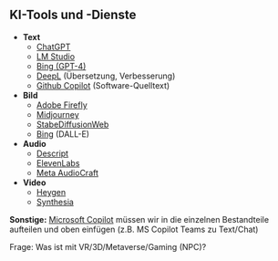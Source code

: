 ## KI-Tools und -Dienste

- **Text**
    - [ChatGPT](https://chat.openai.com/)
    - [LM Studio](https://lmstudio.ai/)
    - [Bing (GPT-4)](https://bing.com/chat)
    - [DeepL](https://www.deepl.com/) (Übersetzung, Verbesserung)
    - [Github Copilot](https://github.com/features/copilot) (Software-Quelltext)
- **Bild**
    - [Adobe Firefly](https://www.adobe.com/de/sensei/generative-ai/firefly.html)
    - [Midjourney](https://discord.com/invite/midjourney)
    - [StabeDiffusionWeb](https://stablediffusionweb.com/)
    - [Bing](https://bing.com/create) (DALL-E)
- **Audio**
    - [Descript](https://www.descript.com/)
    - [ElevenLabs](https://elevenlabs.io/)
    - [Meta AudioCraft](https://audiocraft.metademolab.com/)
- **Video**
    - [Heygen](https://www.heygen.com/)
    - [Synthesia](https://www.synthesia.io/)

**Sonstige:** [Microsoft Copilot](https://de.wikipedia.org/wiki/Microsoft_365_Copilot) müssen wir in die einzelnen Bestandteile aufteilen und oben einfügen (z.B. MS Copilot Teams zu Text/Chat)

Frage: Was ist mit VR/3D/Metaverse/Gaming (NPC)?